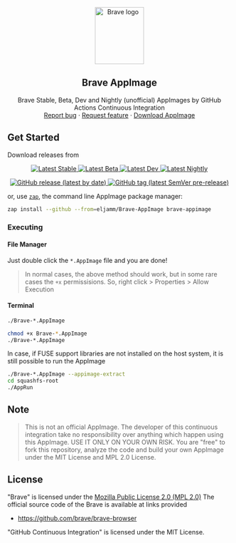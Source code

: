<p align="center">
    <a href="https://brave.com/">
        <img src="https://upload.wikimedia.org/wikipedia/commons/9/9d/Brave_lion_icon.svg" alt="Brave logo" width=110 height=128>
    </a>
<h2 align="center">Brave AppImage</h2>

  <p align="center">
    Brave Stable, Beta, Dev and Nightly (unofficial) AppImages by GitHub Actions Continuous Integration
    <br>
    <a href="https://github.com/eljamm/Brave-Appimage/issues/new">Report bug</a>
    ·
    <a href="https://github.com/eljamm/Brave-Appimage/issues/new">Request feature</a>
    ·
    <a href="https://github.com/eljamm/Brave-Appimage/releases/latest">Download AppImage</a>
  </p>
</p>

## Get Started

Download releases from

<p align="center">
    <a href="https://github.com/eljamm/Brave-AppImage/releases/tag/stable">
        <img alt="Latest Stable" src="https://img.shields.io/static/v1?label=latest&message=stable&color=orange&logo=brave&logoColor=orange&style=for-the-badge">
    </a>
    <a href="https://github.com/eljamm/Brave-AppImage/releases/tag/beta">
        <img alt="Latest Beta" src="https://img.shields.io/static/v1?label=latest&message=beta&color=blue&logo=brave&logoColor=blue&style=for-the-badge">
    </a>
    <a href="https://github.com/eljamm/Brave-AppImage/releases/tag/dev">
        <img alt="Latest Dev" src="https://img.shields.io/static/v1?label=latest&message=dev&color=blue&logo=brave&logoColor=blue&style=for-the-badge">
    </a>
    <a href="https://github.com/eljamm/Brave-AppImage/releases/tag/nightly">
        <img alt="Latest Nightly" src="https://img.shields.io/static/v1?label=latest&message=nightly&color=8250DF&logo=brave&logoColor=8250DF&style=for-the-badge">
    </a>
</p>
<p align="center">
    <a href="https://github.com/eljamm/Brave-AppImage/releases/latest/">
        <img alt="GitHub release (latest by date)" src="https://img.shields.io/github/v/release/eljamm/Brave-Appimage?color=21BC29&label=stable&logo=brave&logoColor=21BC29&style=for-the-badge">
    </a>
    <a href="https://github.com/eljamm/Brave-AppImage/releases/">
        <img alt="GitHub tag (latest SemVer pre-release)" src="https://img.shields.io/github/v/tag/eljamm/Brave-Appimage?color=yellow&include_prereleases&label=pre-release&logo=brave&logoColor=yellow&style=for-the-badge">
    </a>
</p>

or, use [`zap`](https://github.com/srevinsaju/zap), the command line AppImage package manager:

```bash
zap install --github --from=eljamm/Brave-AppImage brave-appimage
```

### Executing

#### File Manager

Just double click the `*.AppImage` file and you are done!

> In normal cases, the above method should work, but in some rare cases
> the `+x` permissisions. So, right click > Properties > Allow Execution

#### Terminal

```bash
./Brave-*.AppImage
```

```bash
chmod +x Brave-*.AppImage
./Brave-*.AppImage
```

In case, if FUSE support libraries are not installed on the host system, it is
still possible to run the AppImage

```bash
./Brave-*.AppImage --appimage-extract
cd squashfs-root
./AppRun
```

## Note

> This is not an official AppImage. The developer of this continuous integration
> take no responsibility over anything which happen using this AppImage. USE IT ONLY
> ON YOUR OWN RISK. You are "free" to fork this repository, analyze the code and
> build your own AppImage under the MIT License and MPL 2.0 License.

## License

"Brave" is licensed under the [Mozilla Public License 2.0 (MPL 2.0)](https://en.wikipedia.org/wiki/Mozilla_Public_License)
The official source code of the Brave is available at links provided

- https://github.com/brave/brave-browser

"GitHub Continuous Integration" is licensed under the MIT License.
